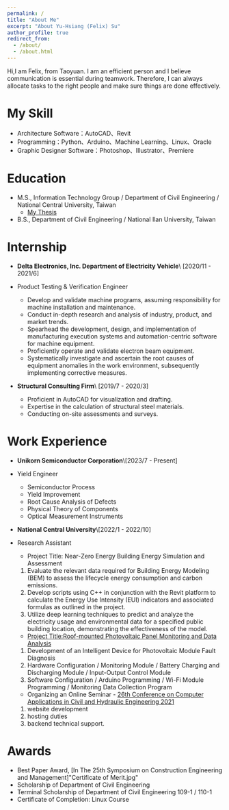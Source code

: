 ```yaml
---
permalink: /
title: "About Me"
excerpt: "About Yu-Hsiang (Felix) Su"
author_profile: true
redirect_from: 
  - /about/
  - /about.html
---
```

Hi,I am Felix, from Taoyuan. 
I am an efficient person and I believe communication is essential during teamwork. Therefore, I can always allocate tasks to the right people and make sure things are done effectively.

My Skill
======
* Architecture Software：AutoCAD、Revit
* Programming：Python、Arduino、Machine Learning、Linux、Oracle 
* Graphic Designer Software：Photoshop、Illustrator、Premiere

Education
======
* M.S., Information Technology Group / Department of Civil Engineering / National Central University, Taiwan
  * [My Thesis](https://hdl.handle.net/11296/w42vdm) 
* B.S., Department of Civil Engineering / National Ilan University, Taiwan


Internship
======
* **Delta Electronics, Inc. Department of Electricity Vehicle**\\ [2020/11 - 2021/6]
* Product Testing & Verification Engineer
  * Develop and validate machine programs, assuming responsibility for machine installation and maintenance.
  * Conduct in-depth research and analysis of industry, product, and market trends.
  * Spearhead the development, design, and implementation of manufacturing execution systems and automation-centric software for machine equipment.
  * Proficiently operate and validate electron beam equipment.
  * Systematically investigate and ascertain the root causes of equipment anomalies in the work environment, subsequently implementing corrective measures.
  
* **Structural Consulting Firm**\\ [2019/7 - 2020/3] 
  * Proficient in AutoCAD for visualization and drafting.
  * Expertise in the calculation of structural steel materials.
  * Conducting on-site assessments and surveys.

Work Experience
======
* **Unikorn Semiconductor Corporation**\\[2023/7 - Present]
* Yield Engineer
  * Semiconductor Process
  * Yield Improvement
  * Root Cause Analysis of Defects
  * Physical Theory of Components
  * Optical Measurement Instruments

* **National Central University**\\[2022/1 - 2022/10] 
* Research Assistant
  * Project Title: Near-Zero Energy Building Energy Simulation and Assessment
  1. Evaluate the relevant data required for Building Energy Modeling (BEM) to assess the lifecycle energy consumption and carbon emissions.
  2. Develop scripts using C++ in conjunction with the Revit platform to calculate the Energy Use Intensity (EUI) indicators and associated formulas as outlined in the project.
  3. Utilize deep learning techniques to predict and analyze the electricity usage and environmental data for a specified public building location, demonstrating the effectiveness of the model.
    
  * [Project Title:Roof-mounted Photovoltaic Panel Monitoring and Data Analysis](http://www.ciche.org.tw/wordpress/wp-content/uploads/2022/05/DB4901-P004-%E5%B1%8B%E9%A0%82%E5%9E%8B%E5%A4%AA%E9%99%BD%E8%83%BD%E6%9D%BF.pdf)
  1. Development of an Intelligent Device for Photovoltaic Module Fault Diagnosis
  2. Hardware Configuration / Monitoring Module / Battery Charging and Discharging Module / Input-Output Control Module
  3. Software Configuration / Arduino Programming / Wi-Fi Module Programming / Monitoring Data Collection Program

  * Organizing an Online Seminar - [26th Conference on Computer Applications in Civil and Hydraulic Engineering 2021](https://sites.google.com/view/ccache2021/home)
  1. website development
  2. hosting duties
  3. backend technical support.



Awards
======
* Best Paper Award, [In The 25th Symposium on Construction Engineering and Management]"Certificate of Merit.jpg"
* Scholarship of Department of Civil Engineering
* Terminal Scholarship of Department of Civil Engineering 109-1 / 110-1
* Certificate of Completion: Linux Course











